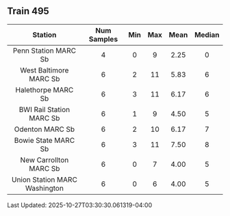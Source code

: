## Train 495

| Station | Num Samples | Min | Max | Mean | Median |
| :-----: | :---------: | :-: | :-: | :--: | :----: |
| Penn Station MARC Sb | 4 | 0 | 9 | 2.25 | 0 |
| West Baltimore MARC Sb | 6 | 2 | 11 | 5.83 | 6 |
| Halethorpe MARC Sb | 6 | 3 | 11 | 6.17 | 6 |
| BWI Rail Station MARC Sb | 6 | 1 | 9 | 4.50 | 5 |
| Odenton MARC Sb | 6 | 2 | 10 | 6.17 | 7 |
| Bowie State MARC Sb | 6 | 3 | 11 | 7.50 | 8 |
| New Carrollton MARC Sb | 6 | 0 | 7 | 4.00 | 5 |
| Union Station MARC Washington | 6 | 0 | 6 | 4.00 | 5 |


Last Updated: 2025-10-27T03:30:30.061319-04:00